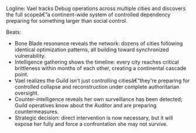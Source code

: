 ﻿---
series: 1
novella: 3
file: S1N3_CH05
type: chapter
pov: Vael
setting: Multi-city surveillance - pattern completion
word_target_min: 1201
word_target_max: 2299
status: outline
---
Logline: Vael tracks Debug operations across multiple cities and discovers the full scopeâ€”a continent-wide system of controlled dependency preparing for something larger than social control.

Beats:
- Bone Blade resonance reveals the network: dozens of cities following identical optimization patterns, all building toward synchronized vulnerability.
- Intelligence gathering shows the timeline: every city reaches critical brittleness within months of each other, creating a continental cascade point.
- Vael realizes the Guild isn't just controlling citiesâ€”they're preparing for controlled collapse and reconstruction under complete authoritarian oversight.
- Counter-intelligence reveals her own surveillance has been detected; Guild operatives know about the Auditor and are preparing countermeasures.
- Strategic decision: direct intervention is now necessary, but it will expose her fully and force a confrontation she may not survive.